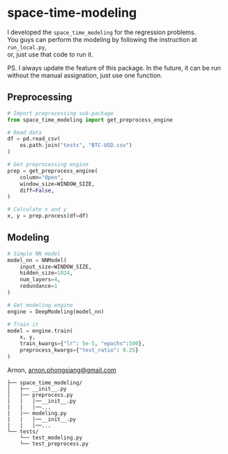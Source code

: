 # space-time-modeling
I developed the `space_time_modeling` for the regression problems. <br>
You guys can perform the modeling by following the instruction at `run_local.py`, <br>
or, just use that code to run it.

PS. I always update the feature of this package. In the future, it can be run without the manual assignation, just use one function.


## Preprocessing
```python
# Import preprocessing sub-package
from space_time_modeling import get_preprocess_engine 

# Read data
df = pd.read_csv(
    os.path.join("tests", "BTC-USD.csv")
)

# Get preprocessing engine
prep = get_preprocess_engine(
    column="Open", 
    window_size=WINDOW_SIZE,
    diff=False,
)

# Calculate x and y
x, y = prep.process(df=df)
```

## Modeling
```python
# Simple NN model
model_nn = NNModel(
    input_size=WINDOW_SIZE, 
    hidden_size=1024, 
    num_layers=4, 
    redundance=1
)

# Get modeling engine
engine = DeepModeling(model_nn)

# Train it
model = engine.train(
    x, y, 
    train_kwargs={"lr": 5e-5, "epochs":500}, 
    preprocess_kwargs={"test_ratio": 0.25}
)
```
Arnon,
arnon.phongsiang@gmail.com

```project_directory/
├── space_time_modeling/
│   ├── __init__.py
│   |── preprocess.py
|   |   |──__init__.py
|   |   |──...
|   |── modeling.py
|   |   |──__init__.py
|   |   |──...
└── tests/
    └── test_modeling.py
    └── test_preprocess.py
```